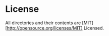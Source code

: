 License
=======
All directories and their contents are [MIT][http://opensource.org/licenses/MIT] Licensed.
